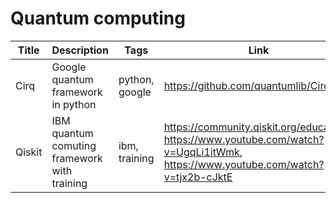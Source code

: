 # Quantum computing

Title | Description | Tags | Link
------------ | ------------- | ---------- | --------------
Cirq | Google quantum framework in python | python, google | https://github.com/quantumlib/Cirq
Qiskit | IBM quantum comuting framework with training | ibm, training | https://community.qiskit.org/education/, https://www.youtube.com/watch?v=UgqLi1itWmk, https://www.youtube.com/watch?v=tjx2b-cJktE
